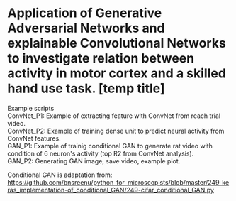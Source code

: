 # Application of Generative Adversarial Networks and explainable Convolutional Networks to investigate relation between activity in motor cortex and a skilled hand use task. [temp title]


Example scripts <br />
ConvNet_P1: Example of extracting feature with ConvNet from reach trial video. <br />
ConvNet_P2: Example of training dense unit to predict neural activity from ConvNet features. <br />
GAN_P1:     Example of trainig conditional GAN to generate rat video with condition of 6 neuron's activity (top R2 from ConvNet analysis). <br />
GAN_P2:     Generating GAN image, save video, example plot.  <br /> 

Conditional GAN is adaptation from: <br />
https://github.com/bnsreenu/python_for_microscopists/blob/master/249_keras_implementation-of_conditional_GAN/249-cifar_conditional_GAN.py


